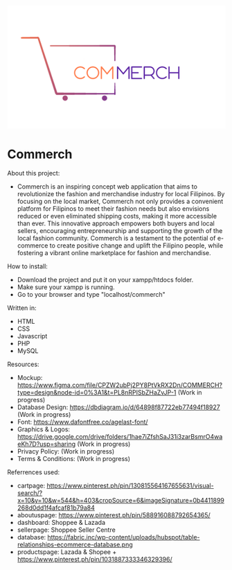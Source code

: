 ![commerchlogo](https://github.com/Louie-Jay/commerch/blob/main/res/HDLogo.png?raw=true)

# Commerch

About this project:
* Commerch is an inspiring concept web application that aims to revolutionize the fashion and merchandise industry for local Filipinos. By focusing on the local market, Commerch not only provides a convenient platform for Filipinos to meet their fashion needs but also envisions reduced or even eliminated shipping costs, making it more accessible than ever. This innovative approach empowers both buyers and local sellers, encouraging entrepreneurship and supporting the growth of the local fashion community. Commerch is a testament to the potential of e-commerce to create positive change and uplift the Filipino people, while fostering a vibrant online marketplace for fashion and merchandise.

How to install:
* Download the project and put it on your xampp/htdocs folder.
* Make sure your xampp is running.
* Go to your browser and type "localhost/commerch"

Written in:
* HTML
* CSS
* Javascript
* PHP
* MySQL

Resources:
* Mockup: https://www.figma.com/file/CPZW2ubPj2PY8PtVkRX2Dn/COMMERCH?type=design&node-id=0%3A1&t=PL8nRPISbZHaZvJP-1 (Work in progress)
* Database Design: https://dbdiagram.io/d/64898f87722eb77494f18927 (Work in progress)
* Font: https://www.dafontfree.co/agelast-font/
* Graphics & Logos:  https://drive.google.com/drive/folders/1hae7iZfshSaJ31i3zarBsmrO4waeKh7D?usp=sharing (Work in progress)
* Privacy Policy: (Work in progress)
* Terms & Conditions: (Work in progress)

Referrences used:
* cartpage: https://www.pinterest.ph/pin/130815564167655631/visual-search/?x=10&y=10&w=544&h=403&cropSource=6&imageSignature=0b4411899268d0dd1f4afcaf81b79a84
* aboutuspage: https://www.pinterest.ph/pin/588916088792654365/
* dashboard: Shoppee & Lazada
* sellerpage: Shoppee Seller Centre
* database: https://fabric.inc/wp-content/uploads/hubspot/table-relationships-ecommerce-database.png
* productspage: Lazada & Shopee + https://www.pinterest.ph/pin/1031887333346329396/
